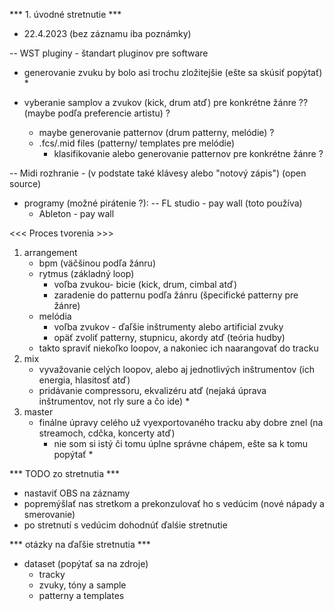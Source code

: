 *** 1. úvodné stretnutie ***
- 22.4.2023 (bez záznamu iba poznámky)

-- WST pluginy - štandart pluginov pre software
- generovanie zvuku by bolo asi trochu zložitejšie (ešte sa skúsiť popýtať) *

- vyberanie samplov a zvukov (kick, drum atď) pre konkrétne žánre ?? (maybe podľa preferencie artistu) ?
	- maybe generovanie patternov (drum patterny, melódie) ?
	- .fcs/.mid files (patterny/ templates pre melódie)
		- klasifikovanie alebo generovanie patternov pre konkrétne žánre ?

-- Midi rozhranie - (v podstate také klávesy alebo "notový zápis") (open source)

- programy (možné pirátenie ?):
	-- FL studio - pay wall (toto používa)
	- Ableton - pay wall 

<<< Proces tvorenia >>>
1. arrangement 
	- bpm (väčšinou podľa žánru)
	- rytmus (základný loop)
		- voľba zvukou- bicie (kick, drum, cimbal atď)
		- zaradenie do patternu podľa žánru (špecifické patterny pre žánre)
	- melódia
		- voľba zvukov - ďaľšie inštrumenty alebo artificial zvuky
		- opäť zvoliť patterny, stupnicu, akordy atď (teória hudby)
	- takto spraviť niekoľko loopov, a nakoniec ich naarangovať do tracku
2. mix
	- vyvažovanie celých loopov, alebo aj jednotlivých inštrumentov (ich energia, hlasitosť atď)
	- pridávanie compressoru, ekvalizéru atď (nejaká úprava inštrumentov, not rly sure a čo ide) *
3. master
	- finálne úpravy celého už vyexportovaného tracku aby dobre znel (na streamoch, cdčka, koncerty atď)
		- nie som si istý či tomu úplne správne chápem, ešte sa k tomu popýtať *

*** TODO zo stretnutia ***
- nastaviť OBS na záznamy
- popremýšlať nas stretkom a prekonzulovať ho s vedúcim (nové nápady a smerovanie)
- po stretnutí s vedúcim dohodnúť ďalśie stretnutie

*** otázky na ďaľšie stretnutia ***
- dataset (popýtať sa na zdroje)
	- tracky
	- zvuky, tóny a sample
	- patterny a templates